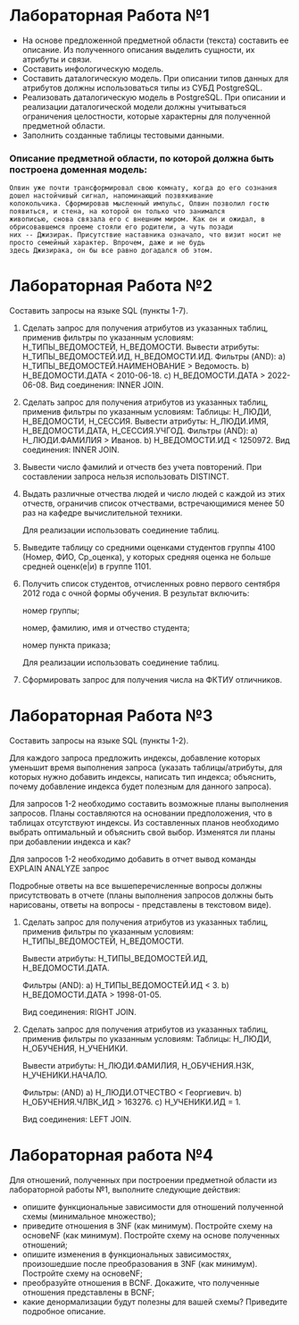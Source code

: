 # Лабораторная Работа №1
 * На основе предложенной предметной области (текста) составить ее описание. Из полученного описания выделить сущности, их атрибуты и связи.
 * Составить инфологическую модель.
 * Составить даталогическую модель. При описании типов данных для атрибутов должны использоваться типы из СУБД PostgreSQL.
 * Реализовать даталогическую модель в PostgreSQL. При описании и реализации даталогической модели должны учитываться ограничения целостности, которые характерны для полученной предметной области.
 * Заполнить созданные таблицы тестовыми данными.
 
 ### Описание предметной области, по которой должна быть построена доменная модель:

  ```
  Олвин уже почти трансформировал свою комнату, когда до его сознания дошел настойчивый сигнал, напоминающий позвякивание
  колокольчика. Сформировав мысленный импульс, Олвин позволил гостю появиться, и стена, на которой он только что занимался 
  живописью, снова связала его с внешним миром. Как он и ожидал, в обрисовавшемся проеме стояли его родители, а чуть позади
  них -- Джизирак. Присутствие наставника означало, что визит носит не просто семейный характер. Впрочем, даже и не будь 
  здесь Джизирака, он бы все равно догадался об этом. 
  ```

# Лабораторная Работа №2

 Составить запросы на языке SQL (пункты 1-7).

 1) Сделать запрос для получения атрибутов из указанных таблиц, применив фильтры по указанным условиям:
   Н_ТИПЫ_ВЕДОМОСТЕЙ, Н_ВЕДОМОСТИ.
   Вывести атрибуты: Н_ТИПЫ_ВЕДОМОСТЕЙ.ИД, Н_ВЕДОМОСТИ.ИД.
   Фильтры (AND):
   a) Н_ТИПЫ_ВЕДОМОСТЕЙ.НАИМЕНОВАНИЕ > Ведомость.
   b) Н_ВЕДОМОСТИ.ДАТА < 2010-06-18.
   c) Н_ВЕДОМОСТИ.ДАТА > 2022-06-08.
   Вид соединения: INNER JOIN.
   
 2) Сделать запрос для получения атрибутов из указанных таблиц, применив фильтры по указанным условиям:
   Таблицы: Н_ЛЮДИ, Н_ВЕДОМОСТИ, Н_СЕССИЯ.
   Вывести атрибуты: Н_ЛЮДИ.ИМЯ, Н_ВЕДОМОСТИ.ДАТА, Н_СЕССИЯ.УЧГОД.
   Фильтры (AND):
   a) Н_ЛЮДИ.ФАМИЛИЯ > Иванов.
   b) Н_ВЕДОМОСТИ.ИД < 1250972.
   Вид соединения: INNER JOIN.
 3) Вывести число фамилий и отчеств без учета повторений. При составлении запроса нельзя использовать DISTINCT.
 4) Выдать различные отчества людей и число людей с каждой из этих отчеств, ограничив список отчествами, встречающимися менее 50 раз на кафедре вычислительной техники.
   
    Для реализации использовать соединение таблиц.
 5) Выведите таблицу со средними оценками студентов группы 4100 (Номер, ФИО, Ср_оценка), у которых средняя оценка не больше средней оценк(е|и) в группе 1101.
 6) Получить список студентов, отчисленных ровно первого сентября 2012 года с очной формы обучения. В результат включить:

    номер группы;
    
    номер, фамилию, имя и отчество студента;
    
    номер пункта приказа;
    
    Для реализации использовать соединение таблиц.
 7) Сформировать запрос для получения числа на ФКТИУ отличников.

# Лабораторная Работа №3

Составить запросы на языке SQL (пункты 1-2).

Для каждого запроса предложить индексы, добавление которых уменьшит время выполнения запроса (указать таблицы/атрибуты, для которых нужно добавить индексы, написать тип индекса; объяснить, почему добавление индекса будет полезным для данного запроса).

Для запросов 1-2 необходимо составить возможные планы выполнения запросов. Планы составляются на основании предположения, что в таблицах отсутствуют индексы. Из составленных планов необходимо выбрать оптимальный и объяснить свой выбор.
Изменятся ли планы при добавлении индекса и как?

Для запросов 1-2 необходимо добавить в отчет вывод команды EXPLAIN ANALYZE запрос

Подробные ответы на все вышеперечисленные вопросы должны присутствовать в отчете (планы выполнения запросов должны быть нарисованы, ответы на вопросы - представлены в текстовом виде).

1. Сделать запрос для получения атрибутов из указанных таблиц, применив фильтры по указанным условиям:
   Н_ТИПЫ_ВЕДОМОСТЕЙ, Н_ВЕДОМОСТИ.
   
   Вывести атрибуты: Н_ТИПЫ_ВЕДОМОСТЕЙ.ИД, Н_ВЕДОМОСТИ.ДАТА.
   
   Фильтры (AND):
   a) Н_ТИПЫ_ВЕДОМОСТЕЙ.ИД < 3.
   b) Н_ВЕДОМОСТИ.ДАТА > 1998-01-05.
   
   Вид соединения: RIGHT JOIN.


2. Сделать запрос для получения атрибутов из указанных таблиц, применив фильтры по указанным условиям:
   Таблицы: Н_ЛЮДИ, Н_ОБУЧЕНИЯ, Н_УЧЕНИКИ.
   
   Вывести атрибуты: Н_ЛЮДИ.ФАМИЛИЯ, Н_ОБУЧЕНИЯ.НЗК, Н_УЧЕНИКИ.НАЧАЛО.
   
   Фильтры: (AND)
   a) Н_ЛЮДИ.ОТЧЕСТВО < Георгиевич.
   b) Н_ОБУЧЕНИЯ.ЧЛВК_ИД > 163276.
   c) Н_УЧЕНИКИ.ИД = 1.
   
   Вид соединения: LEFT JOIN.
   
# Лабораторная работа №4

Для отношений, полученных при построении предметной области из
лабораторной работы №1, выполните следующие действия:

* опишите функциональные зависимости для отношений полученной
схемы (минимальное множество);
* приведите отношения в 3NF (как минимум). Постройте схему на основеNF (как минимум). Постройте схему на основе
полученных отношений;
* опишите изменения в функциональных зависимостях, произошедшие
после преобразования в 3NF (как минимум). Постройте схему на основеNF;
* преобразуйте отношения в BCNF. Докажите, что полученные
отношения представлены в BCNF;
* какие денормализации будут полезны для вашей схемы? Приведите
подробное описание.
